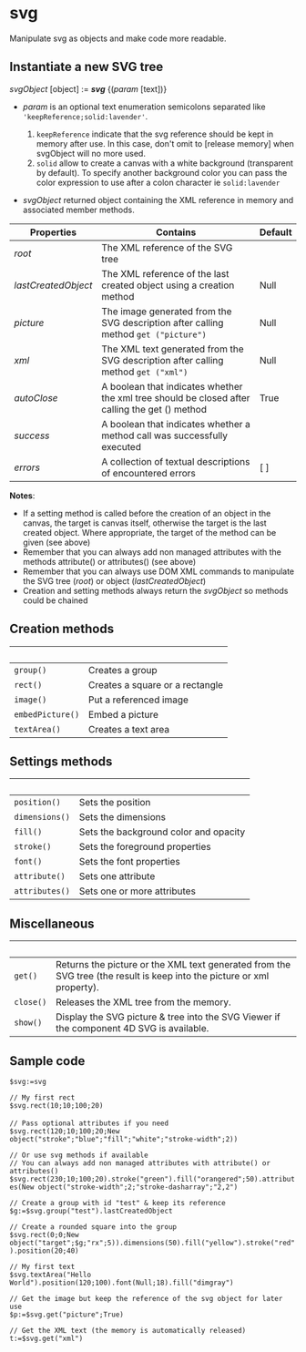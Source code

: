 # svg

Manipulate svg as objects and make code more readable.

## Instantiate a new SVG tree

_svgObject_ [object] := ***svg*** {(_param_ [text])}

- _param_ is an optional text enumeration semicolons separated like `'keepReference;solid:lavender'`.

  1. `keepReference` indicate that the svg reference should be kept in memory after use. In this case, don't omit to [release memory] when svgObject will no more used.
  2. `solid` allow to create a canvas with a white background (transparent by default). To specify another background color you can pass the color expression to use after a colon character ie `solid:lavender`
  
- _svgObject_ returned object containing the XML reference in memory and associated member methods.


 Properties         | Contains                                                                                       | Default
-------------       |-------------                                                                                   |-------------
*root*              | The XML reference of the SVG tree                                                              |
*lastCreatedObject* | The XML reference of the last created object using a creation method                           | Null
*picture*           | The image generated from the SVG description after calling method `get ("picture")`            | Null
*xml*               | The XML text generated from the SVG description after calling method `get ("xml")`             | Null
*autoClose*         | A boolean that indicates whether the xml tree should be closed after calling the get () method | True 
*success*           | A boolean that indicates whether a method call was successfully executed                       |
*errors*            | A collection of textual descriptions of encountered errors                                     | [ ]


**Notes**: 

* If a setting method is called before the creation of an object in the canvas, the target is canvas itself, otherwise the target is the last created object. Where appropriate, the target of the method can be given (see above)
* Remember that you can always add non managed attributes with the methods attribute() or attributes() (see above)
* Remember that you can always use DOM XML commands to manipulate the SVG tree (*root*) or object (*lastCreatedObject*)
* Creation and setting methods always return the _svgObject_ so methods could be chained

## Creation methods
 |  
-------------    |-------------
`group()`        | Creates a group
`rect()`         | Creates a square or a rectangle
`image()`        | Put a referenced image
`embedPicture()` | Embed a picture
`textArea()`     | Creates a text area


## Settings methods
 |  
-------------  |-------------
`position()`   | Sets the position
`dimensions()` | Sets the dimensions
`fill()`       | Sets the background color and opacity
`stroke()`     | Sets the foreground properties
`font()`       | Sets the font properties
`attribute()`  | Sets one attribute
`attributes()` | Sets one or more attributes

## Miscellaneous
 |  
-------------  |-------------
`get()`        | Returns the picture or the XML text generated from the SVG tree (the result is keep into the picture or xml property).
`close()`      | Releases the XML tree from the memory.
`show()`       | Display the SVG picture & tree into the SVG Viewer if the component 4D SVG is available.

## Sample code

`$svg:=svg`    
    
`// My first rect`   `$svg.rect(10;10;100;20)`    

`// Pass optional attributes if you need`        `$svg.rect(120;10;100;20;New object("stroke";"blue";"fill";"white";"stroke-width";2))`    

`// Or use svg methods if available`   
`// You can always add non managed attributes with attribute() or attributes()`   `$svg.rect(230;10;100;20).stroke("green").fill("orangered";50).attributes(New object("stroke-width";2;"stroke-dasharray";"2,2")`     

`// Create a group with id "test" & keep its reference`   `$g:=$svg.group("test").lastCreatedObject`    

`// Create a rounded square into the group`   `$svg.rect(0;0;New object("target";$g;"rx";5)).dimensions(50).fill("yellow").stroke("red").position(20;40)`    

`// My first text`   `$svg.textArea("Hello World").position(120;100).font(Null;18).fill("dimgray")`       

`// Get the image but keep the reference of the svg object for later use`   `$p:=$svg.get("picture";True)`     

`// Get the XML text (the memory is automatically released)`   `t:=$svg.get("xml")` 